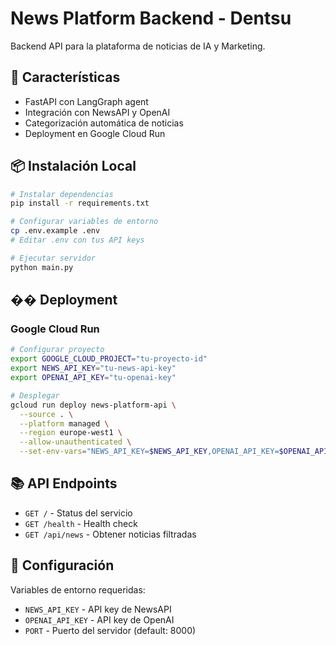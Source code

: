 # News Platform Backend - Dentsu

Backend API para la plataforma de noticias de IA y Marketing.

## 🚀 Características

- FastAPI con LangGraph agent
- Integración con NewsAPI y OpenAI
- Categorización automática de noticias
- Deployment en Google Cloud Run

## 📦 Instalación Local

```bash
# Instalar dependencias
pip install -r requirements.txt

# Configurar variables de entorno
cp .env.example .env
# Editar .env con tus API keys

# Ejecutar servidor
python main.py
```

## �� Deployment

### Google Cloud Run
```bash
# Configurar proyecto
export GOOGLE_CLOUD_PROJECT="tu-proyecto-id"
export NEWS_API_KEY="tu-news-api-key"
export OPENAI_API_KEY="tu-openai-key"

# Desplegar
gcloud run deploy news-platform-api \
  --source . \
  --platform managed \
  --region europe-west1 \
  --allow-unauthenticated \
  --set-env-vars="NEWS_API_KEY=$NEWS_API_KEY,OPENAI_API_KEY=$OPENAI_API_KEY"
```

## 📚 API Endpoints

- `GET /` - Status del servicio
- `GET /health` - Health check
- `GET /api/news` - Obtener noticias filtradas

## 🔧 Configuración

Variables de entorno requeridas:
- `NEWS_API_KEY` - API key de NewsAPI
- `OPENAI_API_KEY` - API key de OpenAI
- `PORT` - Puerto del servidor (default: 8000)
